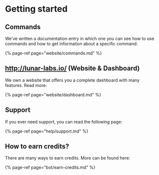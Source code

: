 # Getting started

## Commands

We've written a documentation entry in which one you can see how to use commands and how to get information about a specific command: 

{% page-ref page="website/commands.md" %}


## http://lunar-labs.io/ \(Website & Dashboard\)

We own a website that offers you a complete dashboard with many features. Read more:

{% page-ref page="website/dashboard.md" %}

## Support

If you ever need support, you can read the following page:

{% page-ref page="help/support.md" %}

## How to earn credits?

There are many ways to earn credits. More can be found here:

{% page-ref page="bot/earn-credits.md" %}
